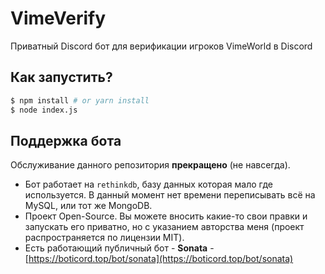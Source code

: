 # VimeVerify
Приватный Discord бот для верификации игроков VimeWorld в Discord

## Как запустить?
```bash
$ npm install # or yarn install
$ node index.js
```

## Поддержка бота
Обслуживание данного репозитория **прекращено** (не навсегда).
* Бот работает на `rethinkdb`, базу данных которая мало где используется. В данный момент нет времени переписывать всё на MySQL, или тот же MongoDB.
* Проект Open-Source. Вы можете вносить какие-то свои правки и запускать его приватно, но с указанием авторства меня (проект распространяется по лицензии MIT).
* Есть работающий публичный бот - **Sonata** - [https://boticord.top/bot/sonata](https://boticord.top/bot/sonata)
